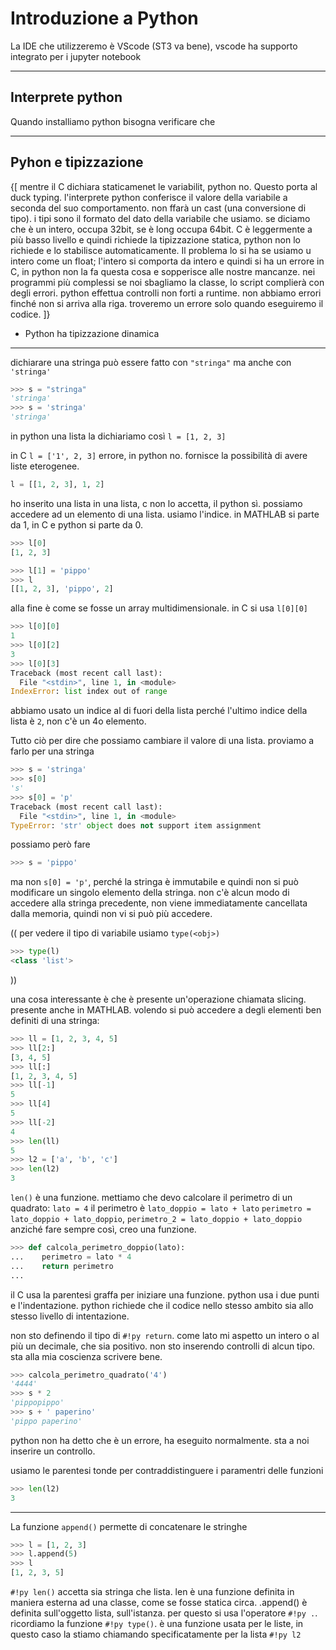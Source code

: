 <!-- # 00 – Programma e obiettivi del Corso

> Corso di python per il calcolo scientifico

(Angelo Cardellicchio – angelo.cardellicchio@uniba.it)

In questo primo set di slide vediamo il corso. Le slide le carica.

---

## info

- Email angelo.cardellicchio@uniba.it
- Lezioni ibride
- Obbligatorio il 70% delle lezioni
- materiale didattico: <https://python.angelocardellicchio.it>

---

## Programma del corso

> Parte 1 (fondamentali)

1. Introduzione al corso
   - Introduzione a Python;
2. Concetti sintattici fondamentali
   - Strutture dati;
3. Classi, moduli e package in Python;
4. Introduzione a NumPy;
   - Array in NumPy.
5. Aritmetica ed algebra in NumPy;
6. Operazioni polinomiali e statistica in NumPy;
7. Jupyterlab
   - Visualizzazione dei risultati in Matplotlib e Seaborn;
8. Introduzione a SciPy;
   - Pandas e dataframe
9. ...

---

## Modalità di valutazione

- Orale (ble)

- tema d'anno: sviluppo tema, ppt da 12 slide, relaz max 4pagg

--- -->

# Introduzione a Python

La IDE che utilizzeremo è VScode (ST3 va bene), vscode ha supporto integrato per i jupyter notebook

---

## Interprete python

Quando installiamo python bisogna verificare che

---

## Pyhon e tipizzazione

{[ mentre il C dichiara staticamenet le variabilit, python no. Questo porta al duck typing. l'interprete python conferisce il valore della variabile a seconda del suo comportamento. non ffarà un cast (una conversione di tipo). i tipi sono il formato del dato della variabile che usiamo. se diciamo che è un intero, occupa 32bit, se è long occupa 64bit. C è leggermente a più basso livello e quindi richiede la tipizzazione statica, python non lo richiede e lo stabilisce automaticamente. Il problema lo si ha se usiamo u intero come un float; l'intero si comporta da intero e quindi si ha un errore in C, in python non la fa questa cosa e sopperisce alle nostre mancanze. nei programmi più complessi se noi sbagliamo la classe, lo script complierà con degli errori. python effettua controlli non forti a runtime. non abbiamo errori finché non si arriva alla riga. troveremo un errore solo quando eseguiremo il codice. ]}

- Python ha tipizzazione dinamica

---

dichiarare una stringa può essere fatto con `"stringa"` ma anche con `'stringa'`

```python
>>> s = "stringa"
'stringa'
>>> s = 'stringa'
'stringa'
```

<!-- {[ la stringa ha una caratteristica: quella di essere immutabile ]} -->

in python una lista la dichiariamo così `l = [1, 2, 3]`

in C `l = ['1', 2, 3]` errore, in python no. fornisce la possibilità di avere liste eterogenee.

```py
l = [[1, 2, 3], 1, 2]
```

ho inserito una lista in una lista, c non lo accetta, il python sì. possiamo accedere ad un elemento di una lista. usiamo l'indice. in MATHLAB si parte da 1, in C e python si parte da 0.

```py
>>> l[0]
[1, 2, 3]
```

```py
>>> l[1] = 'pippo'
>>> l
[[1, 2, 3], 'pippo', 2]
```

alla fine è come se fosse un array multidimensionale. in C si usa `l[0][0]`

```py
>>> l[0][0]
1
>>> l[0][2]
3
>>> l[0][3]
Traceback (most recent call last):
  File "<stdin>", line 1, in <module>
IndexError: list index out of range
```

abbiamo usato un indice al di fuori della lista perché l'ultimo indice della lista è `2`, non c'è un 4o elemento.

Tutto ciò per dire che possiamo cambiare il valore di una lista. proviamo a farlo per una stringa

```py
>>> s = 'stringa'
>>> s[0]
's'
>>> s[0] = 'p'
Traceback (most recent call last):
  File "<stdin>", line 1, in <module>
TypeError: 'str' object does not support item assignment
```

possiamo però fare

```py
>>> s = 'pippo'
```

ma non `s[0] = 'p'`, perché la stringa è immutabile e quindi non si può modificare un singolo elemento della stringa. non c'è alcun modo di accedere alla stringa precedente, non viene immediatamente cancellata dalla memoria, quindi non vi si può più accedere.

((
per vedere il tipo di variabile usiamo `type(<obj>)`

```python
>>> type(l)
<class 'list'>
```

))

una cosa interessante è che è presente un'operazione chiamata slicing. presente anche in MATHLAB. volendo si può accedere a degli elementi ben definiti di una stringa:

```py
>>> ll = [1, 2, 3, 4, 5]
>>> ll[2:]
[3, 4, 5]
>>> ll[:]
[1, 2, 3, 4, 5]
>>> ll[-1]
5
>>> ll[4]
5
>>> ll[-2]
4
>>> len(ll)
5
>>> l2 = ['a', 'b', 'c']
>>> len(l2)
3
```

`len()` è una funzione. mettiamo che devo calcolare il perimetro di un quadrato: `lato = 4` il perimetro è `lato_doppio = lato + lato` `perimetro = lato_doppio + lato_doppio`, `perimetro_2 = lato_doppio + lato_doppio` anziché fare sempre così, creo una funzione.

```py
>>> def calcola_perimetro_doppio(lato):
...    perimetro = lato * 4
...    return perimetro
...

```

il C usa la parentesi graffa per iniziare una funzione. python usa i due punti e l'indentazione. python richiede che il codice nello stesso ambito sia allo stesso livello di intentazione.

non sto definendo il tipo di `#!py return`. come lato mi aspetto un intero o al più un decimale, che sia positivo. non sto inserendo controlli di alcun tipo. sta alla mia coscienza scrivere bene.

```py
>>> calcola_perimetro_quadrato('4')
'4444'
>>> s * 2
'pippopippo'
>>> s + ' paperino'
'pippo paperino'
```

python non ha detto che è un errore, ha eseguito normalmente. sta a noi inserire un controllo.

usiamo le parentesi tonde per contraddistinguere i paramentri delle funzioni

```py
>>> len(l2)
3
```

---

La funzione `append()` permette di concatenare le stringhe

```py
>>> l = [1, 2, 3]
>>> l.append(5)
>>> l
[1, 2, 3, 5]
```

`#!py len()` accetta sia stringa che lista. len è una funzione definita in maniera esterna ad una classe, come se fosse statica circa. .append() è definita sull'oggetto lista, sull'istanza. per questo si usa l'operatore `#!py .`. ricordiamo la funzione `#!py type()`. è una funzione usata per le liste, in questo caso la stiamo chiamando specificatamente per la lista `#!py l2`

